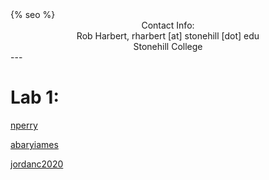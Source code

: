﻿<html>
  <head>
    {% seo %}
  </head>
</html>

<center>
Contact Info:<br>
Rob Harbert, 
rharbert [at] stonehill [dot] edu <br>
Stonehill College <br>
</center>
---

# Lab 1:
<a href='blogs/nperry/Lab1.html'> nperry

<a href='blogs/abaryiames/Lab1.html'> abaryiames

<a href='blogs/jordanc2020/Lab1.html'> jordanc2020
